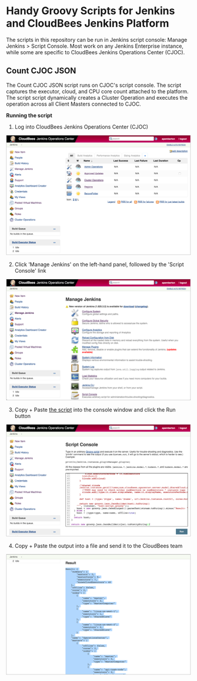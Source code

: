 # Handy Groovy Scripts for Jenkins and CloudBees Jenkins Platform

The scripts in this repository can be run in Jenkins script console: Manage Jenkins > Script Console. Most work on any Jenkins Enterprise instance, while some are specific to CloudBees Jenkins Operations Center (CJOC).

## Count CJOC JSON

The Count CJOC JSON script runs on CJOC's script console. The script captures the executor, cloud, and CPU core count attached to the platform. The script script dynamically creates a Cluster Operation and executes the operation across all Client Masters connected to CJOC.

**Running the script**

1. Log into CloudBees Jenkins Operations Center (CJOC)
<img src="images/1-login.png" title="Login into CJOC" width="500" style="border:1px solid #ccc" />

2. Click 'Manage Jenkins' on the left-hand panel, followed by the 'Script Console' link
<img src="images/2-manage-jenkins.png" title="Manage Jenkins" width="500" style="border:1px solid #ccc" />

3. Copy + Paste [the script](https://github.com/cloudbees/jenkins-scripts/blob/master/count-cjoc-json.groovy) into the console window and click the Run button
<img src="images/3-script-console.png" title="Script Console" width="500" style="border:1px solid #ccc" />

4. Copy + Paste the output into a file and send it to the CloudBees team
<img src="images/4-result.png" title="Result" width="500" style="border:1px solid #ccc" />